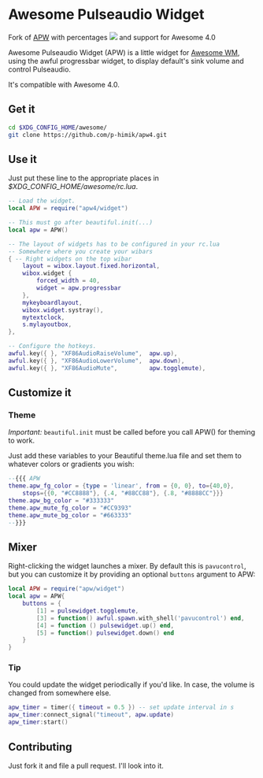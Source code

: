 Awesome Pulseaudio Widget
=========================

Fork of [APW](http://github.com/seniorivn/apw) with percentages ![](http://i.imgur.com/5VR2kFr.png)
and support for Awesome 4.0

Awesome Pulseaudio Widget (APW) is a little widget for
[Awesome WM](http://awesome.naquadah.org/), using the awful progressbar widget,
to display default's sink volume and control Pulseaudio.

It's compatible with Awesome 4.0.

Get it
------

```sh
cd $XDG_CONFIG_HOME/awesome/
git clone https://github.com/p-himik/apw4.git
```

Use it
------

Just put these line to the appropriate places in
*$XDG_CONFIG_HOME/awesome/rc.lua*.

```lua
-- Load the widget.
local APW = require("apw4/widget")

-- This must go after beautiful.init(...)
local apw = APW()

-- The layout of widgets has to be configured in your rc.lua
-- Somewhere where you create your wibars
{ -- Right widgets on the top wibar
    layout = wibox.layout.fixed.horizontal,
    wibox.widget {
        forced_width = 40,
        widget = apw.progressbar
    },
    mykeyboardlayout,
    wibox.widget.systray(),
    mytextclock,
    s.mylayoutbox,
},

-- Configure the hotkeys.
awful.key({ }, "XF86AudioRaiseVolume",  apw.up),
awful.key({ }, "XF86AudioLowerVolume",  apw.down),
awful.key({ }, "XF86AudioMute",         apw.togglemute),

```

Customize it
------------

### Theme

*Important:* `beautiful.init` must be called before you call APW() for
theming to work.

Just add these variables to your Beautiful theme.lua file and set them
to whatever colors or gradients you wish:

```lua
--{{{ APW
theme.apw_fg_color = {type = 'linear', from = {0, 0}, to={40,0},
	stops={{0, "#CC8888"}, {.4, "#88CC88"}, {.8, "#8888CC"}}}
theme.apw_bg_color = "#333333"
theme.apw_mute_fg_color = "#CC9393"
theme.apw_mute_bg_color = "#663333"
--}}}

```

Mixer
----

Right-clicking the widget launches a mixer.  By default this is `pavucontrol`,
but you can customize it by providing an optional `buttons` argument to APW:

```lua
local APW = require("apw/widget")
local apw = APW{
    buttons = {
        [1] = pulsewidget.togglemute,
        [3] = function() awful.spawn.with_shell('pavucontrol') end,
        [4] = function () pulsewidget.up() end,
        [5] = function() pulsewidget.down() end
    }
}
```

### Tip
You could update the widget periodically if you'd like. In case, the volume is
changed from somewhere else.

```lua
apw_timer = timer({ timeout = 0.5 }) -- set update interval in s
apw_timer:connect_signal("timeout", apw.update)
apw_timer:start()
```

Contributing
------------
Just fork it and file a pull request. I'll look into it.

